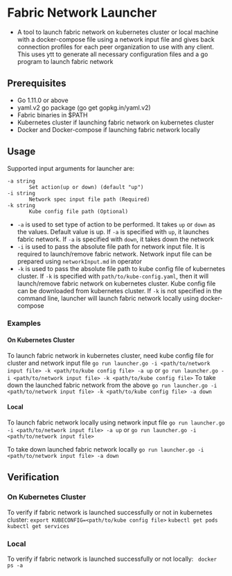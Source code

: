 # Fabric Network Launcher
- A tool to launch fabric network on kubernetes cluster or local machine with a docker-compose
file using a network input file and gives back connection profiles for each peer organization
to use with any client. This uses ytt to generate all necessary configuration files and a go
program to launch fabric network

## Prerequisites
- Go 1.11.0 or above
- yaml.v2 go package (go get gopkg.in/yaml.v2)
- Fabric binaries in $PATH
- Kubernetes cluster if launching fabric network on kubernetes cluster
- Docker and Docker-compose if launching fabric network locally

## Usage
Supported input arguments for launcher are:
```
-a string
       Set action(up or down) (default "up")
-i string
       Network spec input file path (Required)
-k string
       Kube config file path (Optional)
```
- `-a` is used to set type of action to be performed. It takes `up` or `down` as the
values. Default value is up. If `-a` is specified with `up`, it launches fabric network.
If `-a` is specified with `down`, it takes down the network
- `-i` is used to pass the absolute file path for network input file. It is required
to launch/remove fabric network. Network input file can be prepared using `networkInput.md`
in operator
- `-k` is used to pass the absolute file path to kube config file of kubernetes cluster.
If `-k` is specified with `path/to/kube-config.yaml`, then it will launch/remove
fabric network on kubernetes cluster. Kube config file can be downloaded from kubernetes
cluster. If `-k` is not specified in the command line, launcher will launch fabric
network locally using docker-compose

### Examples
#### On Kubernetes Cluster
To launch fabric network in kubernetes cluster, need kube config file for cluster
and network input file
```go run launcher.go -i <path/to/network input file> -k <path/to/kube config file> -a up``` or
```go run launcher.go -i <path/to/network input file> -k <path/to/kube config file>```
To take down the launched fabric network from the above
```go run launcher.go -i <path/to/network input file> -k <path/to/kube config file> -a down```
#### Local
To launch fabric network locally using network input file
```go run launcher.go -i <path/to/network input file> -a up``` or
```go run launcher.go -i <path/to/network input file>```

To take down launched fabric network locally
```go run launcher.go -i <path/to/network input file> -a down```

## Verification
### On Kubernetes Cluster
To verify if fabric network is launched successfully or not in kubernetes cluster:
```export KUBECONFIG=<path/to/kube config file>```
```kubectl get pods```
```kubectl get services```
### Local
To verify if fabric network is launched successfully or not locally:
``` docker ps -a```